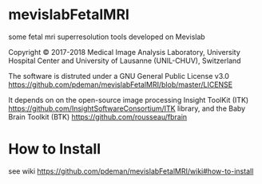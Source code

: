 # mevislabFetalMRI
some fetal mri superresolution tools developed on Mevislab

Copyright © 2017-2018 Medical Image Analysis Laboratory, University Hospital Center and University of Lausanne (UNIL-CHUV), Switzerland

The software is distruted under a GNU General Public License v3.0 https://github.com/pdeman/mevislabFetalMRI/blob/master/LICENSE

It depends on on the open-source image processing Insight ToolKit (ITK) https://github.com/InsightSoftwareConsortium/ITK library, and the Baby Brain Toolkit (BTK) https://github.com/rousseau/fbrain

# How to Install

see wiki https://github.com/pdeman/mevislabFetalMRI/wiki#how-to-install
